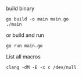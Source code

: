 build binary
```shell script
go build -o main main.go
./main
```

or build and run

```shell script
go run main.go
```

List all macros
```shell script
clang -dM -E -x c /dev/null
```